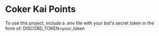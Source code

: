 # Coker Kai Points

To use this project, include a .env file with your bot's secret token in the form of:
DISCORD_TOKEN=your_token

